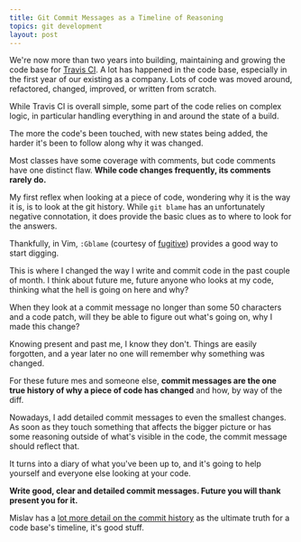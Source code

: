 ```yaml
---
title: Git Commit Messages as a Timeline of Reasoning
topics: git development
layout: post
---
```

We're now more than two years into building, maintaining and growing the code
base for [Travis CI](https://travis-ci.org). A lot has happened in the code
base, especially in the first year of our existing as a company. Lots of code
was moved around, refactored, changed, improved, or written from scratch.

While Travis CI is overall simple, some part of the code relies on complex
logic, in particular handling everything in and around the state of a build.

The more the code's been touched, with new states being added, the harder it's
been to follow along why it was changed.

Most classes have some coverage with comments, but code comments have one
distinct flaw. **While code changes frequently, its comments rarely do.**

My first reflex when looking at a piece of code, wondering why it is the way it
is, is to look at the git history. While `git blame` has an unfortunately
negative connotation, it does provide the basic clues as to where to look for
the answers.

Thankfully, in Vim, `:Gblame` (courtesy of [fugitive](https://github.com/tpope/vim-fugitive)) 
provides a good way to start digging.

This is where I changed the way I write and commit code in the past couple of
month. I think about future me, future anyone who looks at my code, thinking
what the hell is going on here and why?

When they look at a commit message no longer than some 50 characters and a code
patch, will they be able to figure out what's going on, why I made this change?

Knowing present and past me, I know they don't. Things are easily forgotten, and
a year later no one will remember why something was changed.

For these future mes and someone else, **commit messages are the one true
history of why a piece of code has changed** and how, by way of the diff.

Nowadays, I add detailed commit messages to even the smallest changes. As soon
as they touch something that affects the bigger picture or has some reasoning
outside of what's visible in the code, the commit message should reflect that.

It turns into a diary of what you've been up to, and it's going to help yourself
and everyone else looking at your code.

**Write good, clear and detailed commit messages. Future you will thank present
you for it.**

Mislav has a [lot more detail on the commit
history](http://mislav.uniqpath.com/2014/02/hidden-documentation/) as the
ultimate truth for a code base's timeline, it's good stuff.
